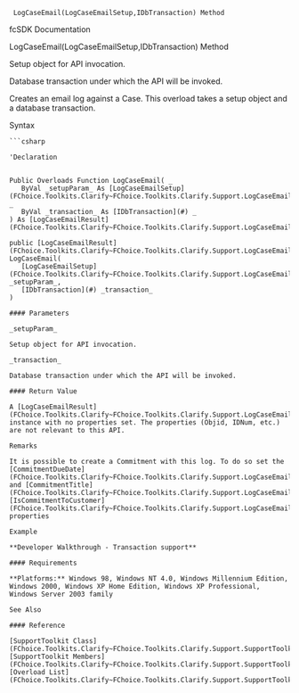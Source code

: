 ﻿     LogCaseEmail(LogCaseEmailSetup,IDbTransaction) Method                                                   

fcSDK Documentation

LogCaseEmail(LogCaseEmailSetup,IDbTransaction) Method

Setup object for API invocation.

Database transaction under which the API will be invoked.

Creates an email log against a Case. This overload takes a setup object and a database transaction.

Syntax

```vbnet
```csharp

'Declaration
 

Public Overloads Function LogCaseEmail( _
   ByVal _setupParam_ As [LogCaseEmailSetup](FChoice.Toolkits.Clarify~FChoice.Toolkits.Clarify.Support.LogCaseEmailSetup.md), _
   ByVal _transaction_ As [IDbTransaction](#) _
) As [LogCaseEmailResult](FChoice.Toolkits.Clarify~FChoice.Toolkits.Clarify.Support.LogCaseEmailResult.md)

public [LogCaseEmailResult](FChoice.Toolkits.Clarify~FChoice.Toolkits.Clarify.Support.LogCaseEmailResult.md) LogCaseEmail( 
   [LogCaseEmailSetup](FChoice.Toolkits.Clarify~FChoice.Toolkits.Clarify.Support.LogCaseEmailSetup.md) _setupParam_,
   [IDbTransaction](#) _transaction_
)

#### Parameters

_setupParam_

Setup object for API invocation.

_transaction_

Database transaction under which the API will be invoked.

#### Return Value

A [LogCaseEmailResult](FChoice.Toolkits.Clarify~FChoice.Toolkits.Clarify.Support.LogCaseEmailResult.md) instance with no properties set. The properties (Objid, IDNum, etc.) are not relevant to this API.

Remarks

It is possible to create a Commitment with this log. To do so set the [CommitmentDueDate](FChoice.Toolkits.Clarify~FChoice.Toolkits.Clarify.Support.LogCaseEmailSetup~CommitmentDueDate.md) and [CommitmentTitle](FChoice.Toolkits.Clarify~FChoice.Toolkits.Clarify.Support.LogCaseEmailSetup~CommitmentTitle.md) and [IsCommitmentToCustomer](FChoice.Toolkits.Clarify~FChoice.Toolkits.Clarify.Support.LogCaseEmailSetup~IsCommitmentToCustomer.md) properties

Example

**Developer Walkthrough - Transaction support**

#### Requirements

**Platforms:** Windows 98, Windows NT 4.0, Windows Millennium Edition, Windows 2000, Windows XP Home Edition, Windows XP Professional, Windows Server 2003 family

See Also

#### Reference

[SupportToolkit Class](FChoice.Toolkits.Clarify~FChoice.Toolkits.Clarify.Support.SupportToolkit.md)  
[SupportToolkit Members](FChoice.Toolkits.Clarify~FChoice.Toolkits.Clarify.Support.SupportToolkit_members.md)  
[Overload List](FChoice.Toolkits.Clarify~FChoice.Toolkits.Clarify.Support.SupportToolkit~LogCaseEmail.md)